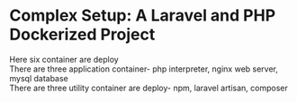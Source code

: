# Complex Setup: A Laravel and PHP Dockerized Project
<p>
Here six container are deploy <br>
There are three application container- php interpreter, nginx web server, mysql database <br>
There are three utility container are deploy- npm, laravel artisan, composer
</p>
